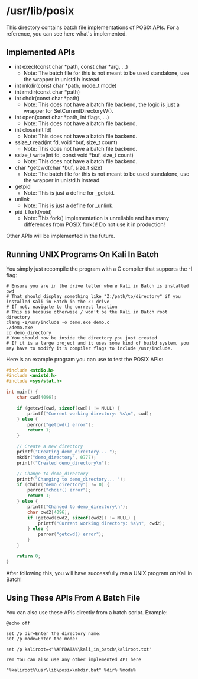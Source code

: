 # /usr/lib/posix

This directory contains batch file implementations of POSIX APIs. For a reference, you can see here what's implemented.

## Implemented APIs

* int execl(const char *path, const char \*arg, ...)
  * Note: The batch file for this is not meant to be used standalone, use the wrapper in unistd.h instead.
* int mkdir(const char *path, mode_t mode)
* int rmdir(const char *path)
* int chdir(const char *path)
  * Note: This does not have a batch file backend, the logic is just a wrapper for SetCurrentDirectoryW().
* int open(const char *path, int flags, ...)
  * Note: This does not have a batch file backend.
* int close(int fd)
  * Note: This does not have a batch file backend.
* ssize_t read(int fd, void *buf, size_t count)
  * Note: This does not have a batch file backend.
* ssize_t write(int fd, const void *buf, size_t count)
  * Note: This does not have a batch file backend.
* char *getcwd(char \*buf, size_t size)
  * Note: The batch file for this is not meant to be used standalone, use the wrapper in unistd.h instead.
* getpid
  * Note: This is just a define for _getpid.
* unlink
  * Note: This is just a define for _unlink.
* pid_t fork(void)
  * Note: This fork() implementation is unreliable and has many differences from POSIX fork()! Do not use it in production!

Other APIs will be implemented in the future.

## Running UNIX Programs On Kali In Batch

You simply just recompile the program with a C compiler that supports the -I flag:

```shell
# Ensure you are in the drive letter where Kali in Batch is installed
pwd
# That should display something like "Z:/path/to/directory" if you installed Kali in Batch in the Z: drive
# If not, navigate to the correct location
# This is because otherwise / won't be the Kali in Batch root directory
clang -I/usr/include -o demo.exe demo.c
./demo.exe
cd demo_directory
# You should now be inside the directory you just created
# If it is a large project and it uses some kind of build system, you may have to modify it's compiler flags to include /usr/include.
```

Here is an example program you can use to test the POSIX APIs:

```c
#include <stdio.h>
#include <unistd.h>
#include <sys/stat.h>

int main() {
    char cwd[4096];

    if (getcwd(cwd, sizeof(cwd)) != NULL) {
        printf("Current working directory: %s\n", cwd);
    } else {
        perror("getcwd() error");   
        return 1;
    }

    // Create a new directory
    printf("Creating demo_directory... ");
    mkdir("demo_directory", 0777);
    printf("Created demo_directory\n");

    // Change to demo_directory
    printf("Changing to demo_directory... ");
    if (chdir("demo_directory") != 0) {
        perror("chdir() error");
        return 1;
    } else {
        printf("Changed to demo_directory\n");
        char cwd2[4096];
        if (getcwd(cwd2, sizeof(cwd2)) != NULL) {
            printf("Current working directory: %s\n", cwd2);
        } else {
            perror("getcwd() error");
        }
    }

    return 0;
}
```

After following this, you will have successfully ran a UNIX program on Kali in Batch!

## Using These APIs From A Batch File

You can also use these APIs directly from a batch script. Example:

```batch
@echo off

set /p dir=Enter the directory name: 
set /p mode=Enter the mode: 

set /p kaliroot=<"%APPDATA%\kali_in_batch\kaliroot.txt"

rem You can also use any other implemented API here

"%kaliroot%\usr\lib\posix\mkdir.bat" %dir% %mode%
```
